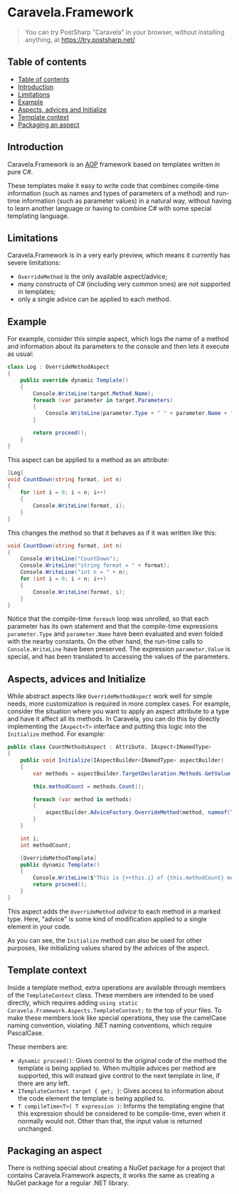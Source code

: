 # Caravela.Framework

> You can try PostSharp "Caravela" in your browser, without installing anything, at <https://try.postsharp.net/>.

## Table of contents

- [Table of contents](#table-of-contents)
- [Introduction](#introduction)
- [Limitations](#limitations)
- [Example](#example)
- [Aspects, advices and Initialize](#aspects-advices-and-initialize)
- [Template context](#template-context)
- [Packaging an aspect](#packaging-an-aspect)

## Introduction

Caravela.Framework is an [AOP](https://en.wikipedia.org/wiki/Aspect-oriented_programming) framework based on templates written in pure C#.

These templates make it easy to write code that combines compile-time information (such as names and types of parameters of a method) and run-time information (such as parameter values) in a natural way, without having to learn another language or having to combine C# with some special templating language.

## Limitations

Caravela.Framework is in a very early preview, which means it currently has severe limitations:

- `OverrideMethod` is the only available aspect/advice;
- many constructs of C# (including very common ones) are not supported in templates;
- only a single advice can be applied to each method.

## Example

For example, consider this simple aspect, which logs the name of a method and information about its parameters to the console and then lets it execute as usual:

```c#
class Log : OverrideMethodAspect
{
    public override dynamic Template()
    {
        Console.WriteLine(target.Method.Name);
        foreach (var parameter in target.Parameters)
        {
            Console.WriteLine(parameter.Type + " " + parameter.Name + " = " + parameter.Value);
        }

        return proceed();
    }
}
```

This aspect can be applied to a method as an attribute:

```c#
[Log]
void CountDown(string format, int n)
{
    for (int i = 0; i < n; i++)
    {
        Console.WriteLine(format, i);
    }
}
```

This changes the method so that it behaves as if it was written like this:

```c#
void CountDown(string format, int n)
{
    Console.WriteLine("CountDown");
    Console.WriteLine("string format = " + format);
    Console.WriteLine("int n = " + n);
    for (int i = 0; i < n; i++)
    {
        Console.WriteLine(format, i);
    }
}
```

Notice that the compile-time `foreach` loop was unrolled, so that each parameter has its own statement and that the compile-time expressions `parameter.Type` and `parameter.Name` have been evaluated and even folded with the nearby constants. On the other hand, the run-time calls to `Console.WriteLine` have been preserved. The expression `parameter.Value` is special, and has been translated to accessing the values of the parameters.

## Aspects, advices and Initialize

While abstract aspects like `OverrideMethodAspect` work well for simple needs, more customization is required in more complex cases. For example, consider the situation where you want to apply an aspect attribute to a type and have it affect all its methods. In Caravela, you can do this by directly implementing the `IAspect<T>` interface and putting this logic into the `Initialize` method. For example:

```c#
public class CountMethodsAspect : Attribute, IAspect<INamedType>
{
    public void Initialize(IAspectBuilder<INamedType> aspectBuilder)
    {
        var methods = aspectBuilder.TargetDeclaration.Methods.GetValue();

        this.methodCount = methods.Count();

        foreach (var method in methods)
        {
            aspectBuilder.AdviceFactory.OverrideMethod(method, nameof(Template));
        }
    }

    int i;
    int methodCount;

    [OverrideMethodTemplate]
    public dynamic Template()
    {
        Console.WriteLine($"This is {++this.i} of {this.methodCount} methods.");
        return proceed();
    }
}
```

This aspect adds the `OverrideMethod` *advice* to each method in a marked type. Here, "advice" is some kind of modification applied to a single element in your code.

As you can see, the `Initialize` method can also be used for other purposes, like initializing values shared by the advices of the aspect.

## Template context

Inside a template method, extra operations are available through members of the `TemplateContext` class. These members are intended to be used directly, which requires adding `using static Caravela.Framework.Aspects.TemplateContext;` to the top of your files. To make these members look like special operations, they use the camelCase naming convention, violating .NET naming conventions, which require PascalCase.

These members are:

- `dynamic proceed()`: Gives control to the original code of the method the template is being applied to. When multiple advices per method are supported, this will instead give control to the next template in line, if there are any left.
- `ITemplateContext target { get; }`: Gives access to information about the code element the template is being applied to.
- `T compileTime<T>( T expression )`: Informs the templating engine that this expression should be considered to be compile-time, even when it normally would not. Other than that, the input value is returned unchanged.

## Packaging an aspect

There is nothing special about creating a NuGet package for a project that contains Caravela.Framework aspects, it works the same as creating a NuGet package for a regular .NET library.
